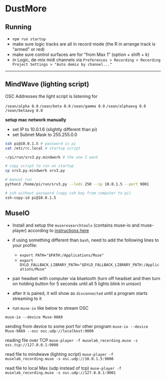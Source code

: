 # DustMore #

## Running

* `npm run startup`
* make sure logic tracks are all in record mode (the R in arrange track is "armed" or red)
* make sure control surfaces are for "from Max 1" (option + shift + k)
* in Logic, de-mix midi channels via `Preferences > Recording > Recording Project Settings > "Auto demix by channel..."`

---

## MindWave (lighting script) ##

OSC Addresses the light script is listening for

`/sean/alpha 0.0`
`/sean/beta 0.0`
`/sean/gamma 0.0`
`/sean/alphaavg 0.0`
`/sean/betaavg 0.0`

**setup mac network manually**

* set IP to 10.0.1.6 (slightly different than pi)
* set Subnet Mask to 255.255.0.0

```sh
ssh pi@10.0.1.5 # password is pi
cat /etc/rc.local # startup script

~/pi/run/srv3.py.mindwerk # the one I want

# copy script to run on startup
cp srv3.py.mindwerk srv3.py

# manual run
python3 /home/pi/run/srv3.py --leds 250 --ip 10.0.1.5 --port 9001

# ssh without password (copy ssh key from computer to pi)
ssh-copy-id pi@10.0.1.5
```

## MuseIO ##

* Install and setup the `museresearchtools` (contains muse-io and muse-player) according to [instructions here](http://developer.choosemuse.com/tools/mac-tools)
* if using something different than `bash`, need to add the following lines to your profile:
  - `export PATH="$PATH:/Applications/Muse"`
  - `export DYLD_FALLBACK_LIBRARY_PATH="$DYLD_FALLBACK_LIBRARY_PATH:/Applications/Muse"`

* pair headset with computer via bluetooth (turn off headset and then turn on holding button for 5 seconds until all 5 lights blink in unison)
* after it is paired, it will show as `disconnected` until a program starts streaming to it
* run `muse-io` like below to stream OSC

`muse-io --device Muse-98A9`

sending from device to some port for other program
`muse-io --device Muse-98A9 --osc osc.udp://localhost:9000`

reading file over TCP
`muse-player -f muselab_recording.muse -s osc.tcp://127.0.0.1:9000`

read file to mindwave (lighting script)
`muse-player -f muselab_recording.muse -s osc.udp://10.0.1.5:9000`

read file to local Max (udp instead of tcp)
`muse-player -f muselab_recording.muse -s osc.udp://127.0.0.1:9001`